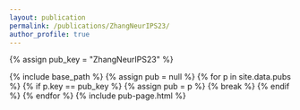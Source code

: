 ```yaml
---
layout: publication
permalink: /publications/ZhangNeurIPS23/
author_profile: true
---
```

{% assign pub_key = "ZhangNeurIPS23" %}

{% include base_path %}
{% assign pub = null %}
{% for p in site.data.pubs %}
  {% if p.key == pub_key %}
    {% assign pub = p %}
    {% break %}
  {% endif %}
{% endfor %}
{% include pub-page.html %}